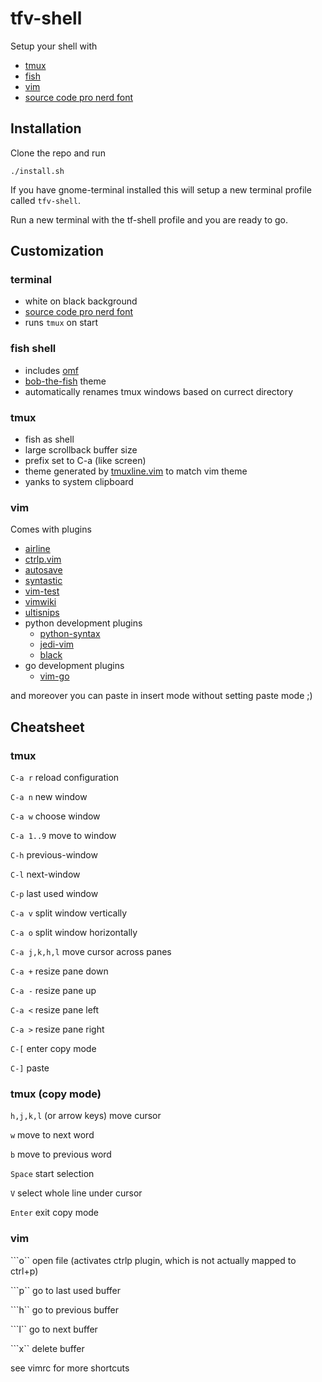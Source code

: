 # tfv-shell

Setup your shell with

* [tmux](https://github.com/tmux/tmux)
* [fish](https://fishshell.com/)
* [vim](https://www.vim.org/)
* [source code pro nerd font](https://github.com/ryanoasis/nerd-fonts)

## Installation

Clone the repo and run

    ./install.sh

If you have gnome-terminal installed this will setup a new terminal profile called `tfv-shell`. 

Run a new terminal with the tf-shell profile and you are ready to go.

## Customization

### terminal

* white on black background
* [source code pro nerd font](https://github.com/ryanoasis/nerd-fonts)
* runs `tmux` on start 

### fish shell

* includes [omf](https://github.com/oh-my-fish/oh-my-fish)
* [bob-the-fish](https://github.com/oh-my-fish/theme-bobthefish) theme
* automatically renames tmux windows based on currect directory

### tmux

* fish as shell
* large scrollback buffer size
* prefix set to C-a (like screen)
* theme generated by [tmuxline.vim](https://github.com/edkolev/tmuxline.vim) to match vim theme
* yanks to system clipboard

### vim

Comes with plugins

* [airline](https://github.com/vim-airline/vim-airline)
* [ctrlp.vim](https://github.com/ctrlpvim/ctrlp.vim)
* [autosave](https://github.com/907th/vim-auto-save)
* [syntastic](https://github.com/vim-syntastic/syntastic)
* [vim-test](https://github.com/janko/vim-test)
* [vimwiki](https://github.com/vimwiki/vimwiki)
* [ultisnips](https://github.com/SirVer/ultisnips)
* python development plugins
    - [python-syntax](https://github.com/vim-python/python-syntax)
    - [jedi-vim](https://github.com/davidhalter/jedi-vim)
    - [black](https://github.com/psf/black/blob/master/plugin/black.vim)
* go development plugins
    - [vim-go](https://github.com/fatih/vim-go)

and moreover you can paste in insert mode without setting paste mode ;)

## Cheatsheet

### tmux

`C-a r` reload configuration
 
`C-a n` new window

`C-a w` choose window

`C-a 1..9` move to window
 
`C-h` previous-window

`C-l` next-window

`C-p` last used window
 
`C-a v` split window vertically

`C-a o` split window horizontally
 
`C-a j,k,h,l` move cursor across panes
 
`C-a +` resize pane down 

`C-a -` resize pane up

`C-a <` resize pane left

`C-a >` resize pane right
 
`C-[` enter copy mode

`C-]` paste

### tmux (copy mode)

`h,j,k,l` (or arrow keys) move cursor

`w` move to next word

`b` move to previous word

`Space`  start selection

`V` select whole line under cursor

`Enter` exit copy mode

### vim

```o`` open file (activates ctrlp plugin, which is not actually mapped to ctrl+p)

```p`` go to last used buffer

```h`` go to previous buffer

```l`` go to next buffer

```x`` delete buffer

see vimrc for more shortcuts

